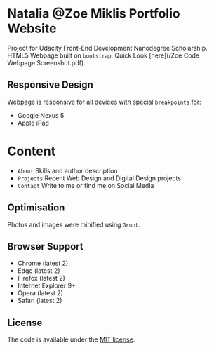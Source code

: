 # Natalia @Zoe Miklis Portfolio Website
Project for Udacity Front-End Development Nanodegree Scholarship. 
HTML5 Webpage built on `bootstrap`.
Quick Look [here](/Zoe Code Webpage Screenshot.pdf).

## Responsive Design
Webpage is responsive for all devices with special `breakpoints` for:
- Google Nexus 5
- Apple iPad

# Content
- `About` Skills and author description
- `Projects` Recent Web Design and Digital Design projects
- `Contact` Write to me or find me on Social Media

## Optimisation

Photos and images were minified using `Grunt`.

## Browser Support
- Chrome (latest 2)
- Edge (latest 2)
- Firefox (latest 2)
- Internet Explorer 9+
- Opera (latest 2)
- Safari (latest 2)

## License
The code is available under the [MIT license](/LICENSE.txt).








